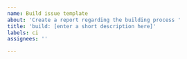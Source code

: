 ```yaml
---
name: Build issue template
about: 'Create a report regarding the building process '
title: 'build: [enter a short description here]'
labels: ci
assignees: ''

---
```



